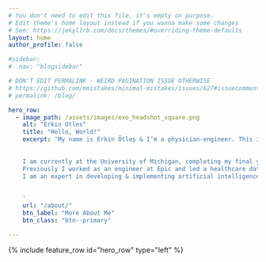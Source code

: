 ```yaml
---
# You don't need to edit this file, it's empty on purpose.
# Edit theme's home layout instead if you wanna make some changes
# See: https://jekyllrb.com/docs/themes/#overriding-theme-defaults
layout: home
author_profile: false

#sidebar:
#  nav: "blogsidebar"

# DON'T EDIT PERMALINK - WEIRD PAGINATION ISSUE OTHERWISE
# https://github.com/mmistakes/minimal-mistakes/issues/627#issuecomment-536759630
# permalink: /blog/

hero_row:
  - image_path: /assets/images/exo_headshot_square.png
    alt: "Erkin Otles"
    title: "Hello, World!"
    excerpt: 'My name is Erkin Ötleş & I’m a physician-engineer. This is my website focused on engineering & medicine.
    
    
    I am currently at the University of Michigan, completing my final year of combined MD-PhD training.
    Previously I worked as an engineer at Epic and led a healthcare data science team.
    I am an expert in developing & implementing artificial intelligence tools in healthcare.
    
    
    '
    url: "/about/"
    btn_label: "More About Me"
    btn_class: "btn--primary"

---
```


{% include feature_row id="hero_row" type="left" %}
